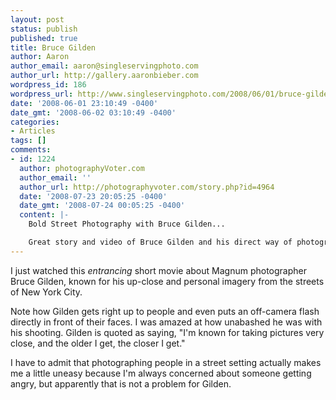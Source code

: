 ```yaml
---
layout: post
status: publish
published: true
title: Bruce Gilden
author: Aaron
author_email: aaron@singleservingphoto.com
author_url: http://gallery.aaronbieber.com
wordpress_id: 186
wordpress_url: http://www.singleservingphoto.com/2008/06/01/bruce-gilden/
date: '2008-06-01 23:10:49 -0400'
date_gmt: '2008-06-02 03:10:49 -0400'
categories:
- Articles
tags: []
comments:
- id: 1224
  author: photographyVoter.com
  author_email: ''
  author_url: http://photographyvoter.com/story.php?id=4964
  date: '2008-07-23 20:05:25 -0400'
  date_gmt: '2008-07-24 00:05:25 -0400'
  content: |-
    Bold Street Photography with Bruce Gilden...

    Great story and video of Bruce Gilden and his direct way of photographing people on the streets of New York.  I'm not this brave!...
---
```

I just watched this _entrancing_ short movie about Magnum photographer
Bruce Gilden, known for his up-close and personal imagery from the
streets of New York City.

Note how Gilden gets right up to people and even puts an off-camera
flash directly in front of their faces. I was amazed at how unabashed he
was with his shooting. Gilden is quoted as saying, "I'm known for taking
pictures very close, and the older I get, the closer I get."

I have to admit that photographing people in a street setting actually
makes me a little uneasy because I'm always concerned about someone
getting angry, but apparently that is not a problem for Gilden.


